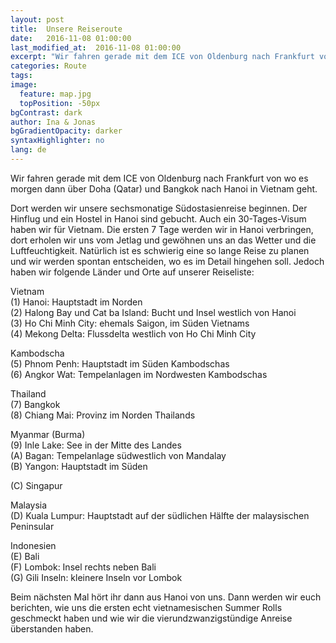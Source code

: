 ```yaml
---
layout: post
title:  Unsere Reiseroute
date:   2016-11-08 01:00:00
last_modified_at:  2016-11-08 01:00:00
excerpt: "Wir fahren gerade mit dem ICE von Oldenburg nach Frankfurt von wo es morgen dann über Doha (Qatar) und Bangkok nach Hanoi in Vietnam geht."
categories: Route
tags:
image:
  feature: map.jpg
  topPosition: -50px
bgContrast: dark
author: Ina & Jonas
bgGradientOpacity: darker
syntaxHighlighter: no
lang: de
---
```

Wir fahren gerade mit dem ICE von Oldenburg nach Frankfurt von wo es morgen dann über Doha (Qatar) und Bangkok nach Hanoi in Vietnam geht.


Dort werden wir unsere sechsmonatige Südostasienreise beginnen.
Der Hinflug und ein Hostel in Hanoi sind gebucht. Auch ein 30-Tages-Visum haben wir für Vietnam. Die ersten 7 Tage werden wir in Hanoi verbringen, dort erholen wir uns vom Jetlag und gewöhnen uns an das Wetter und die Luftfeuchtigkeit.
Natürlich ist es schwierig eine so lange Reise zu planen und wir werden spontan entscheiden, wo es im Detail hingehen soll.
Jedoch haben wir folgende Länder und Orte auf unserer Reiseliste:


Vietnam</br>
(1) Hanoi: Hauptstadt im Norden</br>
(2) Halong Bay und Cat ba Island: Bucht und Insel westlich von Hanoi</br>
(3) Ho Chi Minh City: ehemals Saigon, im Süden Vietnams</br>
(4) Mekong Delta: Flussdelta westlich von Ho Chi Minh City</br>

Kambodscha</br>
(5) Phnom Penh: Hauptstadt im Süden Kambodschas</br>
(6) Angkor Wat: Tempelanlagen im Nordwesten Kambodschas</br>

Thailand</br>
(7) Bangkok</br>
(8) Chiang Mai: Provinz im Norden Thailands</br>

Myanmar (Burma)</br>
(9) Inle Lake: See in der Mitte des Landes</br>
(A) Bagan: Tempelanlage südwestlich von Mandalay</br>
(B) Yangon: Hauptstadt im Süden

<div class="img img--fullContainer img--14xLeading" style="background-image: url('http://maps.googleapis.com/maps/api/staticmap?center=Nakhon+Ratchasima&zoom=5&scale=2&size=600x500&maptype=roadmap&format=jpg&visual_refresh=true&markers=size:mid%7Ccolor:0xcc0000%7Clabel:1%7CHanoi&markers=size:mid%7Ccolor:0xcc0000%7Clabel:2%7CCat+ba+Island&markers=size:mid%7Ccolor:0xcc0000%7Clabel:3%7Cho+chi+min&markers=size:mid%7Ccolor:0xcc0000%7Clabel:4%7CMekong+River+Delta&markers=size:mid%7Ccolor:0xcc0000%7Clabel:5%7CPhnom+Penh&markers=size:mid%7Ccolor:0xcc0000%7Clabel:6%7CAngkor+Wat&markers=size:mid%7Ccolor:0xcc0000%7Clabel:7%7CBangkok&markers=size:mid%7Ccolor:0xcc0000%7Clabel:8%7CChiang+Mai&markers=size:mid%7Ccolor:0xcc0000%7Clabel:9%7CInle+Lake&markers=size:mid%7Ccolor:0xcc0000%7Clabel:A%7CBagan&markers=size:mid%7Ccolor:0xcc0000%7Clabel:B%7CYangon&key=AIzaSyAuGkwm5G5UMjfaAgtfHO2ruxHKcXo7s88');"></div>

(C) Singapur

Malaysia</br>
(D) Kuala Lumpur: Hauptstadt auf der südlichen Hälfte der malaysischen Peninsular

Indonesien</br>
(E) Bali</br>
(F) Lombok: Insel rechts neben Bali</br>
(G) Gili Inseln: kleinere Inseln vor Lombok

<div class="img img--fullContainer img--14xLeading" style="background-image: url('http://maps.googleapis.com/maps/api/staticmap?center=Pontianak&zoom=5&scale=2&size=600x500&maptype=roadmap&format=jpg&visual_refresh=true&markers=size:mid%7Ccolor:0xcc0000%7Clabel:C%7CSingapore&markers=size:mid%7Ccolor:0xcc0000%7Clabel:D%7CKuala+Lumpur&markers=size:mid%7Ccolor:0xcc0000%7Clabel:E%7CBali&markers=size:mid%7Ccolor:0xcc0000%7Clabel:F%7CLombok&markers=size:mid%7Ccolor:0xcc0000%7Clabel:G%7CGili+Islands&key=AIzaSyAuGkwm5G5UMjfaAgtfHO2ruxHKcXo7s88');"></div>

Beim nächsten Mal hört ihr dann aus Hanoi von uns. Dann werden wir euch berichten, wie uns die ersten echt vietnamesischen Summer Rolls geschmeckt haben und wie wir die vierundzwanzigstündige Anreise überstanden haben.
